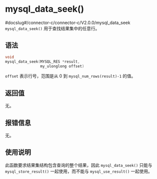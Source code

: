 mysql_data_seek() 
======================================
#docslug#/connector-c/connector-c/V2.0.0/mysql_data_seek
`mysql_data_seek()` 用于查找结果集中的任意行。

语法 
-----------------------

```c
void
mysql_data_seek(MYSQL_RES *result,
                my_ulonglong offset)
```



`offset` 表示行号，范围是从 0 到 `mysql_num_rows(result)-1` 的值。

返回值 
------------------------

无。

报错信息 
-------------------------

无。

使用说明 
-------------------------

此函数要求结果集结构包含查询的整个结果，因此 `mysql_data_seek()` 只能与 `mysql_store_result()` 一起使用，而不能与 `mysql_use_result()` 一起使用。
